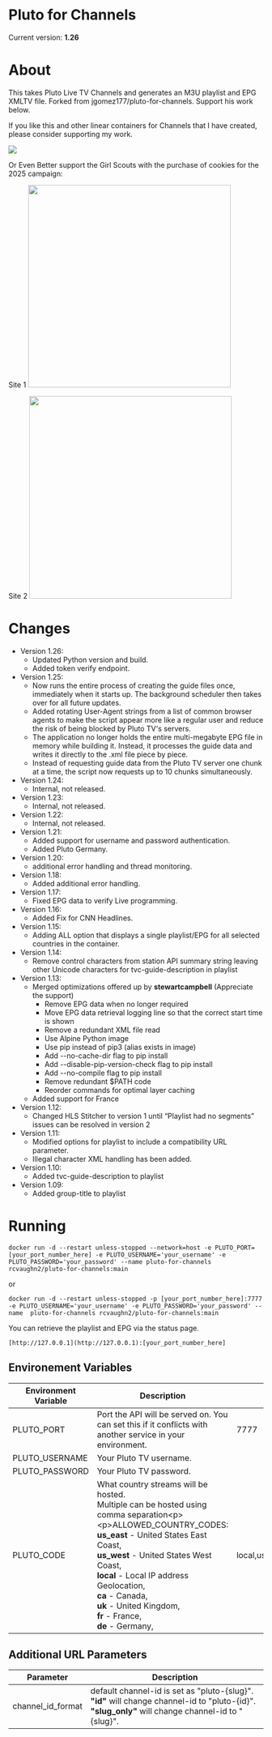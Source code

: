 # Pluto for Channels

Current version: **1.26**

# About

This takes Pluto Live TV Channels and generates an M3U playlist and EPG XMLTV file. Forked from jgomez177/pluto-for-channels. Support his work below.

If you like this and other linear containers for Channels that I have created, please consider supporting my work.

[![](https://pics.paypal.com/00/s/MDY0MzZhODAtNGI0MC00ZmU5LWI3ODYtZTY5YTcxOTNlMjRm/file.PNG)](https://www.paypal.com/donate/?hosted_button_id=BBUTPEU8DUZ6J)

Or Even Better support the Girl Scouts with the purchase of cookies for the 2025 campaign:

Site 1
[<img src="https://townsquare.media/site/191/files/2024/01/attachment-cookie.jpg" width=400/>](https://digitalcookie.girlscouts.org/scout/charlotte816794)

Site 2
[<img src="https://townsquare.media/site/191/files/2024/01/attachment-cookie.jpg" width=400/>](https://digitalcookie.girlscouts.org/scout/mckenna899691)

# Changes

 - Version 1.26:
      - Updated Python version and build.
      - Added token verify endpoint.   
 - Version 1.25:
      - Now runs the entire process of creating the guide files once, immediately when it starts up. The background scheduler then takes over for all future updates.
      - Added rotating User-Agent strings from a list of common browser agents to make the script appear more like a regular user and reduce the risk of being blocked by Pluto TV's servers.
      - The application no longer holds the entire multi-megabyte EPG file in memory while building it. Instead, it processes the guide data and writes it directly to the .xml file piece by piece.
      - Instead of requesting guide data from the Pluto TV server one chunk at a time, the script now requests up to 10 chunks simultaneously.
 - Version 1.24:
      - Internal, not released.
 - Version 1.23:
      - Internal, not released. 
 - Version 1.22:
      - Internal, not released.
  - Version 1.21:
      - Added support for username and password authentication.
      - Added Pluto Germany.
  - Version 1.20:
      - additional error handling and thread monitoring.
  - Version 1.18:
      - Added additional error handling.
  - Version 1.17:
      - Fixed EPG data to verify Live programming.
  - Version 1.16:
      - Added Fix for CNN Headlines.
  - Version 1.15:
      - Adding ALL option that displays a single playlist/EPG for all selected countries in the container.
  - Version 1.14:
      - Remove control characters from station API summary string leaving other Unicode characters for tvc-guide-description in playlist
  - Version 1.13:
      - Merged optimizations offered up by **stewartcampbell** (Appreciate the support)
          - Remove EPG data when no longer required
          - Move EPG data retrieval logging line so that the correct start time is shown
          - Remove a redundant XML file read
          - Use Alpine Python image
          - Use pip instead of pip3 (alias exists in image)
          - Add --no-cache-dir flag to pip install
          - Add --disable-pip-version-check flag to pip install
          - Add --no-compile flag to pip install
          - Remove redundant $PATH code
          - Reorder commands for optimal layer caching
      - Added support for France
  - Version 1.12:
      - Changed HLS Stitcher to version 1 until “Playlist had no segments” issues can be resolved in version 2
  - Version 1.11:
      - Modified options for playlist to include a compatibility URL parameter.
      - Illegal character XML handling has been added.
  - Version 1.10:
      - Added tvc-guide-description to playlist
  - Version 1.09:
      - Added group-title to playlist

# Running
```
docker run -d --restart unless-stopped --network=host -e PLUTO_PORT=[your_port_number_here] -e PLUTO_USERNAME='your_username' -e PLUTO_PASSWORD='your_password' --name pluto-for-channels rcvaughn2/pluto-for-channels:main
```

or

```
docker run -d --restart unless-stopped -p [your_port_number_here]:7777 -e PLUTO_USERNAME='your_username' -e PLUTO_PASSWORD='your_password' --name  pluto-for-channels rcvaughn2/pluto-for-channels:main
```

You can retrieve the playlist and EPG via the status page.

```
[http://127.0.0.1](http://127.0.0.1):[your_port_number_here]
```

## Environement Variables

| Environment Variable | Description | Default |
|---|---|---|
| PLUTO\_PORT | Port the API will be served on. You can set this if it conflicts with another service in your environment. | 7777 |
| PLUTO\_USERNAME | Your Pluto TV username. | |
| PLUTO\_PASSWORD | Your Pluto TV password. | |
| PLUTO\_CODE | What country streams will be hosted. <br>Multiple can be hosted using comma separation\<p\>\<p\>ALLOWED\_COUNTRY\_CODES:<br>**us\_east** - United States East Coast,<br>**us\_west** - United States West Coast,<br>**local** - Local IP address Geolocation,<br>**ca** - Canada,<br>**uk** - United Kingdom, <br>**fr** - France, <br>**de** - Germany, | local,us\_west,us\_east,ca,uk |

## Additional URL Parameters

| Parameter | Description |
|---|---|
| channel\_id\_format | default channel-id is set as "pluto-{slug}".<br>**"id"** will change channel-id to "pluto-{id}".<br>**"slug\_only"** will change channel-id to "{slug}". |
